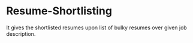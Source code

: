 # Resume-Shortlisting
It gives the shortlisted resumes upon list of bulky resumes over given job description.
